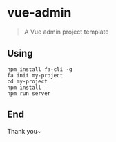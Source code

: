 # vue-admin

> A Vue admin project template

## Using

```
npm install fa-cli -g
fa init my-project
cd my-project
npm install
npm run server
```

## End

Thank you~

